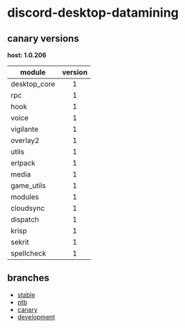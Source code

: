# discord-desktop-datamining

## canary versions

**host: 1.0.206**

| module | version |
| ------ | :-----: |
| desktop_core | 1 |
| rpc | 1 |
| hook | 1 |
| voice | 1 |
| vigilante | 1 |
| overlay2 | 1 |
| utils | 1 |
| erlpack | 1 |
| media | 1 |
| game_utils | 1 |
| modules | 1 |
| cloudsync | 1 |
| dispatch | 1 |
| krisp | 1 |
| sekrit | 1 |
| spellcheck | 1 |

## branches

- [stable](https://github.com/OpenAsar/discord-desktop-datamining/tree/stable)
- [ptb](https://github.com/OpenAsar/discord-desktop-datamining/tree/ptb)
- [canary](https://github.com/OpenAsar/discord-desktop-datamining/tree/canary)
- [development](https://github.com/OpenAsar/discord-desktop-datamining/tree/development)